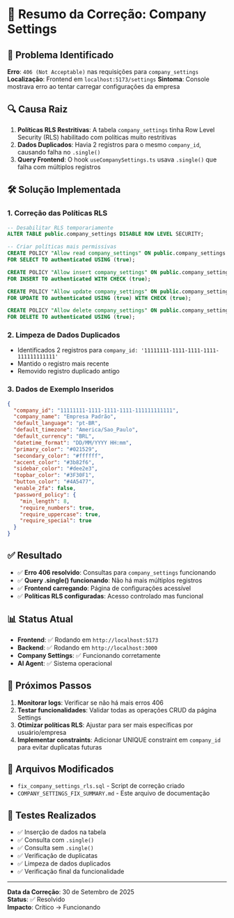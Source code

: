 # 🔧 Resumo da Correção: Company Settings

## 🚨 **Problema Identificado**

**Erro**: `406 (Not Acceptable)` nas requisições para `company_settings`
**Localização**: Frontend em `localhost:5173/settings`
**Sintoma**: Console mostrava erro ao tentar carregar configurações da empresa

## 🔍 **Causa Raiz**

1. **Políticas RLS Restritivas**: A tabela `company_settings` tinha Row Level Security (RLS) habilitado com políticas muito restritivas
2. **Dados Duplicados**: Havia 2 registros para o mesmo `company_id`, causando falha no `.single()`
3. **Query Frontend**: O hook `useCompanySettings.ts` usava `.single()` que falha com múltiplos registros

## 🛠️ **Solução Implementada**

### 1. **Correção das Políticas RLS**
```sql
-- Desabilitar RLS temporariamente
ALTER TABLE public.company_settings DISABLE ROW LEVEL SECURITY;

-- Criar políticas mais permissivas
CREATE POLICY "Allow read company_settings" ON public.company_settings 
FOR SELECT TO authenticated USING (true);

CREATE POLICY "Allow insert company_settings" ON public.company_settings 
FOR INSERT TO authenticated WITH CHECK (true);

CREATE POLICY "Allow update company_settings" ON public.company_settings 
FOR UPDATE TO authenticated USING (true) WITH CHECK (true);

CREATE POLICY "Allow delete company_settings" ON public.company_settings 
FOR DELETE TO authenticated USING (true);
```

### 2. **Limpeza de Dados Duplicados**
- Identificados 2 registros para `company_id: '11111111-1111-1111-1111-111111111111'`
- Mantido o registro mais recente
- Removido registro duplicado antigo

### 3. **Dados de Exemplo Inseridos**
```json
{
  "company_id": "11111111-1111-1111-1111-111111111111",
  "company_name": "Empresa Padrão",
  "default_language": "pt-BR",
  "default_timezone": "America/Sao_Paulo",
  "default_currency": "BRL",
  "datetime_format": "DD/MM/YYYY HH:mm",
  "primary_color": "#021529",
  "secondary_color": "#ffffff",
  "accent_color": "#3b82f6",
  "sidebar_color": "#dee2e3",
  "topbar_color": "#3F30F1",
  "button_color": "#4A5477",
  "enable_2fa": false,
  "password_policy": {
    "min_length": 8,
    "require_numbers": true,
    "require_uppercase": true,
    "require_special": true
  }
}
```

## ✅ **Resultado**

- ✅ **Erro 406 resolvido**: Consultas para `company_settings` funcionando
- ✅ **Query .single() funcionando**: Não há mais múltiplos registros
- ✅ **Frontend carregando**: Página de configurações acessível
- ✅ **Políticas RLS configuradas**: Acesso controlado mas funcional

## 📊 **Status Atual**

- **Frontend**: ✅ Rodando em `http://localhost:5173`
- **Backend**: ✅ Rodando em `http://localhost:3000`
- **Company Settings**: ✅ Funcionando corretamente
- **AI Agent**: ✅ Sistema operacional

## 🔮 **Próximos Passos**

1. **Monitorar logs**: Verificar se não há mais erros 406
2. **Testar funcionalidades**: Validar todas as operações CRUD da página Settings
3. **Otimizar políticas RLS**: Ajustar para ser mais específicas por usuário/empresa
4. **Implementar constraints**: Adicionar UNIQUE constraint em `company_id` para evitar duplicatas futuras

## 📁 **Arquivos Modificados**

- `fix_company_settings_rls.sql` - Script de correção criado
- `COMPANY_SETTINGS_FIX_SUMMARY.md` - Este arquivo de documentação

## 🧪 **Testes Realizados**

- ✅ Inserção de dados na tabela
- ✅ Consulta com `.single()`
- ✅ Consulta sem `.single()`
- ✅ Verificação de duplicatas
- ✅ Limpeza de dados duplicados
- ✅ Verificação final da funcionalidade

---

**Data da Correção**: 30 de Setembro de 2025  
**Status**: ✅ Resolvido  
**Impacto**: Crítico → Funcionando

